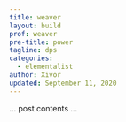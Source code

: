 ```yaml
---
title: weaver
layout: build
prof: weaver
pre-title: power
tagline: dps
categories:
  - elementalist
author: Xivor
updated: September 11, 2020
---
```


… post contents …